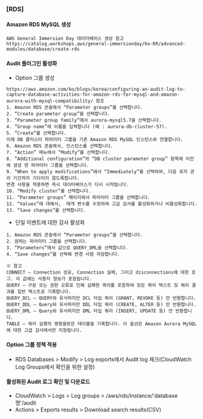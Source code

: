 ### [RDS]
#### Amazon RDS MySQL 생성
```
AWS General Immersion Day 데이터베이스 생성 참고
https://catalog.workshops.aws/general-immersionday/ko-KR/advanced-modules/database/create-rds
```

#### Audit 플러그인 활성화
- Option 그룹 생성
```
https://aws.amazon.com/ko/blogs/korea/configuring-an-audit-log-to-capture-database-activities-for-amazon-rds-for-mysql-and-amazon-aurora-with-mysql-compatibility/ 참조
1. Amazon RDS 콘솔에서 “Parameter groups”를 선택합니다.
2. “Create parameter group”을 선택합니다.
3. “Parameter group family”에서 aurora-mysql5.7을 선택합니다.
4. “Group name”에 이름을 입력합니다 (예 : aurora-db-cluster-57).
5. “Create”를 선택합니다.
이제 DB 클러스터 파라미터 그룹을 기존 Amazon RDS MySQL 인스턴스와 연결합니다.
6. Amazon RDS 콘솔에서, 인스턴스를 선택합니다.
7. “Action” 메뉴에서 “Modify”를 선택합니다.
8. “Additional configuration”의 “DB cluster parameter group” 항목에 이전에 생성 한 파라미터 그룹을 선택합니다.
9. “When to apply modifications”에서 “Immediately”를 선택하여, 다음 유지 관리 기간까지 기다리지 않도록합니다.
변경 사항을 적용하면 즉시 데이터베이스가 다시 시작됩니다.
10. “Modify cluster”를 선택합니다.
11. “Parameter groups” 페이지에서 파라미터 그룹을 선택합니다.
12. “Values”에 대해서,  매개 변수를 수정하여 고급 감사를 활성화하거나 비활성화합니다.
13. “Save changes”를 선택합니다.
```

- 단일 이벤트에 대한 감사 활성화
```
1. Amazon RDS 콘솔에서 “Parameter groups”을 선택합니다.
2. 원하는 파라미터 그룹을 선택합니다.
3. “Parameters”에서 값으로 QUERY_DML을 선택합니다.
4. “Save changes”를 선택해 변경 사항 저장합니다.

※ 참고
CONNECT – Connection 성공, Connection 실패, 그리고 disconnections에 대한 로그. 이 값에는 사용자 정보가 포함됩니다.
QUERY – 구문 또는 권한 오류로 인해 실패한 쿼리를 포함하여 모든 쿼리 텍스트 및 쿼리 결과를 일반 텍스트로 기록합니다.
QUERY_DCL – QUERY와 유사하지만 DCL 타입 쿼리 (GRANT, REVOKE 등) 만 반환합니다.
QUERY_DDL – Query와 유사하지만 DDL 타입 쿼리 (CREATE, ALTER 등) 만 반환합니다.
QUERY_DML – Query와 유사하지만 DML 타입 쿼리 (INSERT, UPDATE 등) 만 반환합니다.
TABLE – 쿼리 실행의 영향을받은 테이블을 기록합니다. 이 옵션은 Amazon Aurora MySQL에 대한 고급 감사에서만 지원됩니다.
```

#### Option 그룹 정책 적용
- RDS Databases > Modify > Log exports에서 Audit log 체크(CloudWatch Log Groups에서 확인을 위한 설정)


#### 활성화된 Audit 로그 확인 및 다운로드
- CloudWatch > Logs > Log groups > /aws/rds/instance/'database명'/audit
- Actions > Exports results > Download search results(CSV)
